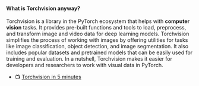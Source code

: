#### What is Torchvision anyway?

Torchvision is a library in the PyTorch ecosystem that helps with **computer vision** tasks. It provides pre-built functions and tools to load, preprocess, and transform image and video data for deep learning models. Torchvision simplifies the process of working with images by offering utilities for tasks like image classification, object detection, and image segmentation. It also includes popular datasets and pretrained models that can be easily used for training and evaluation. In a nutshell, Torchvision makes it easier for developers and researchers to work with visual data in PyTorch.

- 📺 [Torchvision in 5 minutes](https://www.youtube.com/watch?v=CU6bTEClzlw&t=228s)